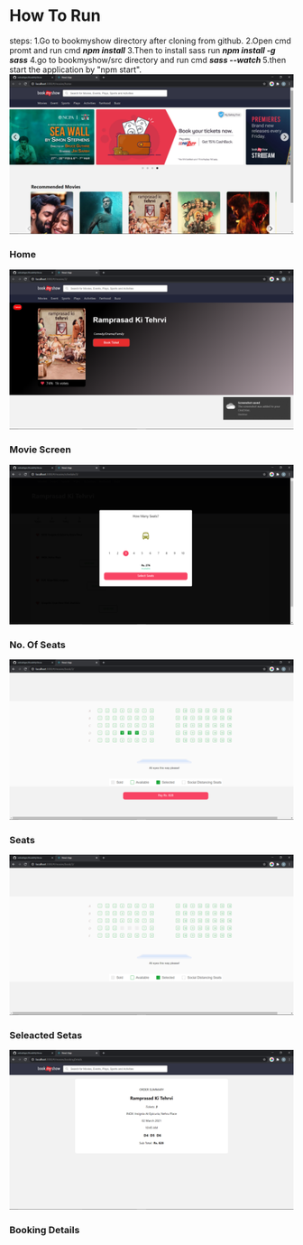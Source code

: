 <h1>How To Run</h1>
<p>steps:
1.Go to bookmyshow directory after cloning from github.
  2.Open cmd promt and run cmd <i><strong>npm install</strong></i>
  3.Then to install sass run  <i><strong>npm install -g sass</strong></i> 
  4.go to bookmyshow/src directory and run cmd  <i><strong>sass --watch </strong></i>
  5.then start the application by "npm start".  


<img src="Sc/home.png">
<h3>Home</h3>
<img src="Sc/movie screen.png">
<h3>Movie Screen</h3>
<img src="Sc/seatsSelection.png">
<h3>No. Of Seats</h3>
<img src="Sc/seats.png">
<h3>Seats</h3>
<img src="Sc/selectedSeats.png">
<h3>Seleacted Setas</h3>
<img src="Sc/details.png">
<h3>Booking Details</h3>
